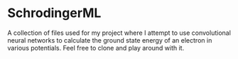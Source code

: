 # SchrodingerML
A collection of files used for my project where I attempt to use convolutional neural networks to calculate the ground state energy of an electron in various potentials. Feel free to clone and play around with it.
<!-- 610678292907 326427720381 894208970135 826308753407 687230755481 410026255457 799391447478 159068537386 288872115199 325870540784 250362501979 315737245809 -->
